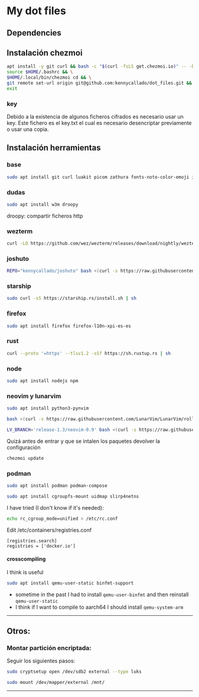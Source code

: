 # My dot files

## Dependencies

## Instalación chezmoi

``` bash
apt install -y git curl && bash -c "$(curl -fsLS get.chezmoi.io)" -- -b $HOME/.local/bin init --apply kennycallado/dot_files && \
source $HOME/.bashrc && \
$HOME/.local/bin/chezmoi cd && \
git remote set-url origin git@github.com:kennycallado/dot_files.git && \
exit
```

### key

Debido a la existencia de algunos ficheros cifrados es necesario usar un key. Este fichero es el key.txt el cual es necesario desencriptar previamente o usar una copia.

## Instalación herramientas

### base

``` bash
sudo apt install git curl luakit picom zathura fonts-noto-color-emoji i3lock-fancy poppler-utils xclip fzf pulseaudio build-essential bat ripgrep conky-std jq tidy
```

### dudas

``` bash
sudo apt install w3m droopy
```

droopy: compartir ficheros http

### wezterm

``` bash
curl -LO https://github.com/wez/wezterm/releases/download/nightly/wezterm-nightly.Debian12.deb && sudo apt install -y ./wezterm-nightly.Debian12.deb
```

### joshuto

``` bash
REPO="kennycallado/joshuto" bash <(curl -s https://raw.githubusercontent.com/kamiyaa/joshuto/master/utils/install.sh)
```

### starship

``` bash
sudo curl -sS https://starship.rs/install.sh | sh
```

### firefox

``` bash
sudo apt install firefox firefox-l10n-xpi-es-es
```

### rust

``` bash
curl --proto '=https' --tlsv1.2 -sSf https://sh.rustup.rs | sh
```

### node

``` bash
sudo apt install nodejs npm
```

### neovim y lunarvim

``` bash
sudo apt install python3-pynvim

bash <(curl -s https://raw.githubusercontent.com/LunarVim/LunarVim/rolling/utils/installer/install-neovim-from-release)

LV_BRANCH='release-1.3/neovim-0.9' bash <(curl -s https://raw.githubusercontent.com/lunarvim/lunarvim/master/utils/installer/install.sh)
```

Quizá antes de entrar y que se intalen los paquetes devolver la configuración

``` bash
chezmoi update
```

###  podman


``` bash
sudo apt install podman podman-compose
```

``` bash
sudo apt install cgroupfs-mount uidmap slirp4netns
```

I have tried (I don't know if it's needed):

``` bash
echo rc_cgroup_mode=unified > /etc/rc.conf
```

Edit  /etc/containers/registries.conf

```
[registries.search]
registries = ['docker.io']
```

#### crosscompiling

I think is useful

``` bash
sudo apt install qemu-user-static binfmt-support
```

- sometime in the past I had to install `qemu-user-binfmt` and then reinstall `qemu-user-static`
- I think if I want to compile to aarch64 I should install `qemu-system-arm`

---

## Otros:

### Montar partición encriptada:

Seguir los siguientes pasos:

``` bash
sudo cryptsetup open /dev/sdb2 external --type luks

sudo mount /dev/mapper/external /mnt/
```

---
